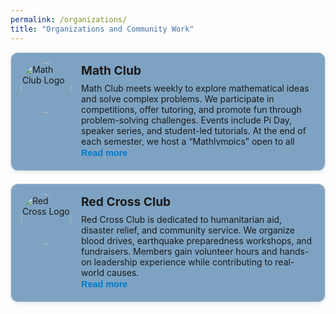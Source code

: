 ```yaml
---
permalink: /organizations/
title: "Organizations and Community Work"
---
```

<style>
  .org-container {
    display: flex;
    flex-direction: column;
    gap: 20px;
    max-width: 800px;
    margin: 0 auto;
  }

  .org-card {
    display: flex;
    border: 1px solid #ddd;
    border-radius: 12px;
    padding: 16px;
    background: #7ea3c2;
    box-shadow: 0 2px 5px rgba(0,0,0,0.08);
    align-items: flex-start;
    position: relative;
  }

  .org-logo {
    width: 80px;
    height: 80px;
    border-radius: 50%;
    object-fit: cover;
    margin-right: 16px;
  }

  .org-content {
    flex: 1;
  }

  .org-title {
    font-size: 1.2rem;
    font-weight: bold;
    margin-bottom: 8px;
  }

  .org-description {
    max-height: 100px;
    overflow: hidden;
    transition: max-height 0.3s ease;
    position: relative;
  }

  .org-description.expanded {
    max-height: 1000px;
  }

  .read-more-btn {
    background: none;
    border: none;
    color: #007acc;
    cursor: pointer;
    padding: 4px 0;
    font-weight: bold;
    font-size: 0.9rem;
  }
</style>

<div class="org-container">

<div class="org-card">
  <img class="org-logo" src="https://upload.wikimedia.org/wikipedia/commons/thumb/4/4a/Commons-logo.svg/1024px-Commons-logo.svg.png" alt="Math Club Logo">
  <div class="org-content">
    <div class="org-title">Math Club</div>
    <div class="org-description" id="desc-1">
      Math Club meets weekly to explore mathematical ideas and solve complex problems. We participate in competitions, offer tutoring, and promote fun through problem-solving challenges. Events include Pi Day, speaker series, and student-led tutorials. At the end of each semester, we host a “Mathlympics” open to all students.
    </div>
    <button class="read-more-btn" onclick="toggleDescription('desc-1', this)">Read more</button>
  </div>
</div>

<div class="org-card">
  <img class="org-logo" src="https://upload.wikimedia.org/wikipedia/commons/thumb/0/0b/Red_Cross_logo.svg/1024px-Red_Cross_logo.svg.png" alt="Red Cross Logo">
  <div class="org-content">
    <div class="org-title">Red Cross Club</div>
    <div class="org-description" id="desc-2">
      Red Cross Club is dedicated to humanitarian aid, disaster relief, and community service. We organize blood drives, earthquake preparedness workshops, and fundraisers. Members gain volunteer hours and hands-on leadership experience while contributing to real-world causes.
    </div>
    <button class="read-more-btn" onclick="toggleDescription('desc-2', this)">Read more</button>
  </div>
</div>

</div>

<script>
  function toggleDescription(id, btn) {
    const el = document.getElementById(id);
    el.classList.toggle('expanded');
    btn.textContent = el.classList.contains('expanded') ? 'Collapse' : 'Read more';
  }
</script>
